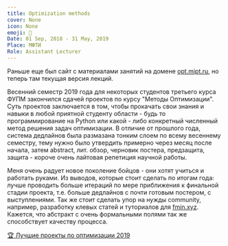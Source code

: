 ```yaml
---
title: Optimization methods
cover: None
icon: None
emoji: 🚁
Date: 01 Sep, 2018 - 31 May, 2019
Place: МФТИ
Role: Assistant Lecturer
---
```


Раньше еще был сайт с материалами занятий на домене [opt.mipt.ru](http://opt.mipt.ru/), но теперь там текущая версия лекций.

Весенний семестр 2019 года для некоторых студентов третьего курса ФУПМ закончился сдачей проектов по курсу "Методы Оптимизации". Суть проектов заключается в том, чтобы прокачать свои знания и навыки в любой приятной студенту области - будь то программирование на Python или какой - либо конкретный численный метод решения задач оптимизации. В отличие от прошлого года, система дедлайнов была размазана тонким слоем по всему весеннему семестру, тему нужно было утвердить примерно через месяц после начала, затем abstract, лит. обзор, черновик постера, предзащита, защита - короче очень лайтовая репетиция научной работы.

Меня очень радует новое поколение бойцов - они хотят учиться и работать руками. Из выводов, которые стоит сделать по итогам года: лучше проводить больше итераций по мере приближения к финальной стадии проекта, т.е. больше дедлайнов с почти готовым постером, с выступлениями. Так же стоит сделать упор на нужды community, например, разработку клевых статей и туториалов для [fmin.xyz](https://fmin.xyz/). Кажется, что абстракт с очень формальными полями так же способствует качеству процесса.

[🏆 Лучшие проекты по оптимизации 2019](https://merkulov.top/Teaching/Optimization_methods/Optimization_methods__/Лучшие_проекты_по_оптимизации_2019)
